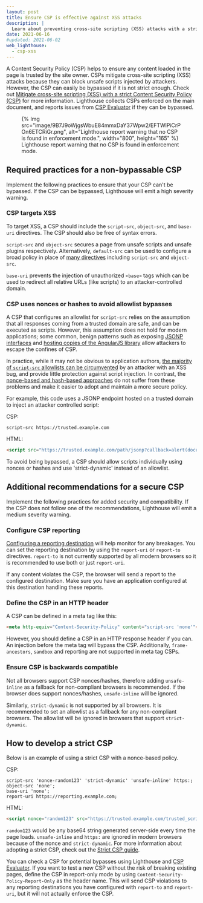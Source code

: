 ```yaml
---
layout: post
title: Ensure CSP is effective against XSS attacks
description: |
  Learn about preventing cross-site scripting (XSS) attacks with a strict Content Security Policy (CSP).
date: 2021-06-16
#updated: 2021-06-02
web_lighthouse:
  - csp-xss
---
```


A Content Security Policy (CSP) helps to ensure any content loaded in the page is trusted by the site owner. CSPs mitigate cross-site scripting (XSS) attacks because they can block unsafe scripts injected by attackers. However, the CSP can easily be bypassed if it is not strict enough.  Check out [Mitigate cross-site scripting (XSS) with a strict Content Security Policy (CSP)](/strict-csp/) for more information. Lighthouse collects CSPs enforced on the main document, and reports issues from [CSP Evaluator](https://csp-evaluator.withgoogle.com/) if they can be bypassed.

<figure>
{% Img src="image/9B7J9oWjgsWbuE84mmxDaY37Wpw2/EFTWlPiCrPOn6ETCRiGr.png",
alt="Lighthouse report warning that no CSP is found in enforcement mode.",
width="800", height="165" %}
<figcaption>Lighthouse report warning that no CSP is found in enforcement mode.</figcaption>
</figure>

## Required practices for a non-bypassable CSP

Implement the following practices to ensure that your CSP can't be bypassed. If the CSP can be bypassed, Lighthouse will emit a high severity warning.

### CSP targets XSS

To target XSS, a CSP should include the `script-src`, `object-src`, and `base-uri` directives. The CSP should also be free of syntax errors.

`script-src` and `object-src` secures a page from unsafe scripts and unsafe plugins respectively. Alternatively, `default-src` can be used to configure a broad policy in place of [many directives](https://developer.mozilla.org/docs/Web/HTTP/Headers/Content-Security-Policy/default-src) including `script-src` and `object-src`.

`base-uri` prevents the injection of unauthorized `<base>` tags which can be used to redirect all relative URLs (like scripts) to an attacker-controlled domain.

### CSP uses nonces or hashes to avoid allowlist bypasses

A CSP that configures an allowlist for `script-src` relies on the assumption that all responses coming from a trusted domain are safe, and can be executed as scripts. However, this assumption does not hold for modern applications; some common, benign patterns such as exposing [JSONP interfaces](https://lcamtuf.blogspot.ch/2011/08/subtle-deadly-problem-with-csp.html) and [hosting copies of the AngularJS library](https://github.com/cure53/XSSChallengeWiki/wiki/H5SC-Minichallenge-3:-%22Sh*t,-it's-CSP!%22) allow attackers to escape the confines of CSP.

In practice, while it may not be obvious to application authors, [the majority of `script-src` allowlists can be circumvented](https://research.google.com/pubs/pub45542.html) by an attacker with an XSS bug, and provide little protection against script injection. In contrast, the [nonce-based and hash-based approaches](/strict-csp/#what-is-a-strict-content-security-policy) do not suffer from these problems and make it easier to adopt and maintain a more secure policy.

For example, this code uses a JSONP endpoint hosted on a trusted domain to inject an attacker controlled script:

CSP:

```text
script-src https://trusted.example.com
```

HTML:

```html
<script src="https://trusted.example.com/path/jsonp?callback=alert(document.domain)//"></script>
```

To avoid being bypassed, a CSP should allow scripts individually using nonces or hashes and use 'strict-dynamic' instead of an allowlist.

## Additional recommendations for a secure CSP

Implement the following practices for added security and compatibility. If the CSP does not follow one of the recommendations, Lighthouse will emit a medium severity warning.

### Configure CSP reporting

[Configuring a reporting destination](https://developers.google.com/web/updates/2018/09/reportingapi) will help monitor for any breakages. You can set the reporting destination by using the `report-uri` or `report-to` directives. `report-to` is not currently supported by all modern browsers so it is recommended to use both or just `report-uri`.

If any content violates the CSP, the browser will send a report to the configured destination. Make sure you have an application configured at this destination handling these reports.

### Define the CSP in an HTTP header

A CSP can be defined in a meta tag like this:

```html
<meta http-equiv="Content-Security-Policy" content="script-src 'none'">
```

However, you should define a CSP in an HTTP response header if you can. An injection before the meta tag will bypass the CSP. Additionally, `frame-ancestors`, `sandbox` and reporting are not supported in meta tag CSPs.

### Ensure CSP is backwards compatible

Not all browsers support CSP nonces/hashes, therefore adding `unsafe-inline` as a fallback for non-compliant browsers is recommended. If the browser does support nonces/hashes, `unsafe-inline` will be ignored.

Similarly, `strict-dynamic` is not supported by all browsers. It is recommended to set an allowlist as a fallback for any non-compliant browsers. The allowlist will be ignored in browsers that support `strict-dynamic`.

## How to develop a strict CSP

Below is an example of using a strict CSP with a nonce-based policy.

CSP:

```text
script-src 'nonce-random123' 'strict-dynamic' 'unsafe-inline' https:;
object-src 'none';
base-uri 'none';
report-uri https://reporting.example.com;
```

HTML:

```html
<script nonce="random123" src="https://trusted.example.com/trusted_script.js"></script>
```

`random123` would be any base64 string generated server-side every time the page loads. `unsafe-inline` and `https:` are ignored in modern browsers because of the nonce and `strict-dynamic`. For more information about adopting a strict CSP, check out the [Strict CSP guide](/strict-csp/#adopting-a-strict-csp).

You can check a CSP for potential bypasses using Lighthouse and [CSP Evaluator](https://csp-evaluator.withgoogle.com/). If you want to test a new CSP without the risk of breaking existing pages, define the CSP in report-only mode by using `Content-Security-Policy-Report-Only` as the header name. This will send CSP violations to any reporting destinations you have configured with `report-to` and `report-uri`, but it will not actually enforce the CSP.
